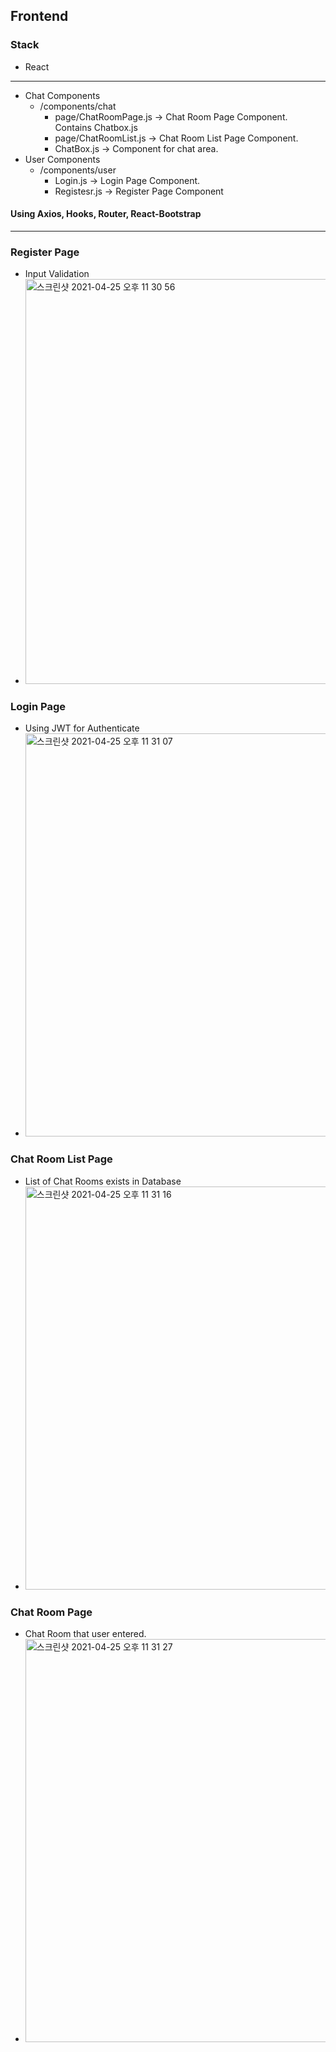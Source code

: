 ## Frontend
  

### Stack
- React
  
---
  
- Chat Components
  - /components/chat
    - page/ChatRoomPage.js -> Chat Room Page Component. Contains Chatbox.js
    - page/ChatRoomList.js -> Chat Room List Page Component.
    - ChatBox.js -> Component for chat area.
- User Components
  - /components/user
    - Login.js -> Login Page Component.
    - Registesr.js -> Register Page Component

#### Using Axios, Hooks, Router, React-Bootstrap    

---
### Register Page
- Input Validation
- <img width="648" alt="스크린샷 2021-04-25 오후 11 30 56" src="https://user-images.githubusercontent.com/74658424/115998086-97bf6800-a620-11eb-8212-8f9689f52caf.png">

### Login Page
- Using JWT for Authenticate
- <img width="645" alt="스크린샷 2021-04-25 오후 11 31 07" src="https://user-images.githubusercontent.com/74658424/115998099-aa39a180-a620-11eb-8ddc-349b477cdf3b.png">


### Chat Room List Page
- List of Chat Rooms exists in Database
- <img width="645" alt="스크린샷 2021-04-25 오후 11 31 16" src="https://user-images.githubusercontent.com/74658424/115998106-b291dc80-a620-11eb-82a0-6ea776fe5846.png">


### Chat Room Page
- Chat Room that user entered.
- <img width="645" alt="스크린샷 2021-04-25 오후 11 31 27" src="https://user-images.githubusercontent.com/74658424/115998110-b7ef2700-a620-11eb-8b1f-5d5734fbdc0d.png">


